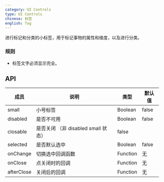 ```yaml
---
category: UI Controls
type: UI Controls
chinese: 标签
english: Tag
---
```


进行标记和分类的小标签，用于标记事物的属性和维度，以及进行分类。

### 规则
- 标签文字必须显示完全。



## API

| 成员        | 说明           | 类型      | 默认值       |
|------------|----------------|--------------------|--------------|
| small   |  小号标签  |   Boolean    |  false  |
| disabled   | 是否不可用      | Boolean |    false  |
| closable   | 是否关闭 （非 disabled small 状态）| false |
| selected   | 是否默认选中      | Boolean |    false  |
| onChange   | 切换选中回调函数 | Function|   无  |
| onClose   | 点关闭时的回调 | Function|   无  |
| afterClose   | 关闭后的回调 | Function|   无  |
